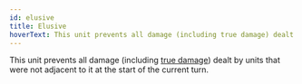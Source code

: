```yaml
---
id: elusive
title: Elusive
hoverText: This unit prevents all damage (including true damage) dealt by units that were not adjacent to it at the start of the current turn.
---
```


This unit prevents all damage (including [true damage](/docs/terms/other/true-damage)) dealt by units that were not adjacent to it at the start of the current turn.